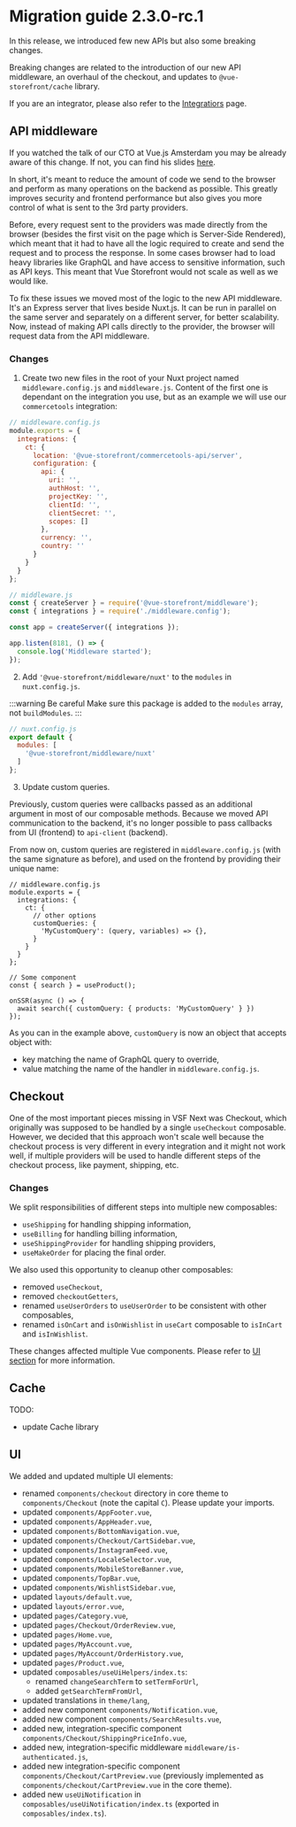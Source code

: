 # Migration guide 2.3.0-rc.1

In this release, we introduced few new APIs but also some breaking changes.

Breaking changes are related to the introduction of our new API middleware, an overhaul of the checkout, and updates to `@vue-storefront/cache` library.

If you are an integrator, please also refer to the [Integratiors](./integrators.md) page.

## API middleware

If you watched the talk of our CTO at Vue.js Amsterdam you may be already aware of this change. If not, you can find his slides [here](https://slides.com/filiprakowski/vuejs-amsterdam-2021).

In short, it's meant to reduce the amount of code we send to the browser and perform as many operations on the backend as possible. This greatly improves security and frontend performance but also gives you more control of what is sent to the 3rd party providers.

Before, every request sent to the providers was made directly from the browser (besides the first visit on the page which is Server-Side Rendered), which meant that it had to have all the logic required to create and send the request and to process the response. In some cases browser had to load heavy libraries like GraphQL and have access to sensitive information, such as API keys.
This meant that Vue Storefront would not scale as well as we would like.

To fix these issues we moved most of the logic to the new API middleware. It's an Express server that lives beside Nuxt.js. It can be run in parallel on the same server and separately on a different server, for better scalability.
Now, instead of making API calls directly to the provider, the browser will request data from the API middleware.

### Changes

1. Create two new files in the root of your Nuxt project named `middleware.config.js` and `middleware.js`. Content of the first one is dependant on the integration you use, but as an example we will use our `commercetools` integration:

```javascript
// middleware.config.js
module.exports = {
  integrations: {
    ct: {
      location: '@vue-storefront/commercetools-api/server',
      configuration: {
        api: {
          uri: '',
          authHost: '',
          projectKey: '',
          clientId: '',
          clientSecret: '',
          scopes: []
        },
        currency: '',
        country: ''
      }
    }
  }
};

```

```javascript
// middleware.js
const { createServer } = require('@vue-storefront/middleware');
const { integrations } = require('./middleware.config');

const app = createServer({ integrations });

app.listen(8181, () => {
  console.log('Middleware started');
});
```

2. Add `'@vue-storefront/middleware/nuxt'` to the `modules` in `nuxt.config.js`.

:::warning Be careful
Make sure this package is added to the `modules` array, not `buildModules`.
:::

```javascript
// nuxt.config.js
export default {
  modules: [
    '@vue-storefront/middleware/nuxt'
  ]
};
```

3. Update custom queries.

Previously, custom queries were callbacks passed as an additional argument in most of our composable methods. Because we moved API communication to the backend, it's no longer possible to pass callbacks from UI (frontend) to `api-client` (backend).

From now on, custom queries are registered in `middleware.config.js` (with the same signature as before), and used on the frontend by providing their unique name:

```javascript{7,17}
// middleware.config.js
module.exports = {
  integrations: {
    ct: {
      // other options
      customQueries: {
        'MyCustomQuery': (query, variables) => {},
      }
    }
  }
};

// Some component
const { search } = useProduct();

onSSR(async () => {
  await search({ customQuery: { products: 'MyCustomQuery' } })
});
```

As you can in the example above, `customQuery` is now an object that accepts object with:
- key matching the name of GraphQL query to override,
- value matching the name of the handler in `middleware.config.js`.

## Checkout

One of the most important pieces missing in VSF Next was Checkout, which originally was supposed to be handled by a single `useCheckout` composable. However, we decided that this approach won't scale well because the checkout process is very different in every integration and it might not work well, if multiple providers will be used to handle different steps of the checkout process, like payment, shipping, etc.

### Changes

We split responsibilities of different steps into multiple new composables:

- `useShipping` for handling shipping information,
- `useBilling` for handling billing information,
- `useShippingProvider` for handling shipping providers,
- `useMakeOrder` for placing the final order.

We also used this opportunity to cleanup other composables:
- removed `useCheckout`,
- removed `checkoutGetters`,
- renamed `useUserOrders` to `useUserOrder` to be consistent with other composables,
- renamed `isOnCart` and `isOnWishlist` in `useCart` composable to `isInCart` and `isInWishlist`.

These changes affected multiple Vue components. Please refer to [UI section](#ui) for more information.

## Cache

TODO:
- update Cache library

## UI

We added and updated multiple UI elements:

- renamed `components/checkout` directory in core theme to `components/Checkout` (note the capital `C`). Please update your imports.
- updated `components/AppFooter.vue`,
- updated `components/AppHeader.vue`,
- updated `components/BottomNavigation.vue`,
- updated `components/Checkout/CartSidebar.vue`,
- updated `components/InstagramFeed.vue`,
- updated `components/LocaleSelector.vue`,
- updated `components/MobileStoreBanner.vue`,
- updated `components/TopBar.vue`,
- updated `components/WishlistSidebar.vue`,
- updated `layouts/default.vue`,
- updated `layouts/error.vue`,
- updated `pages/Category.vue`,
- updated `pages/Checkout/OrderReview.vue`,
- updated `pages/Home.vue`,
- updated `pages/MyAccount.vue`,
- updated `pages/MyAccount/OrderHistory.vue`,
- updated `pages/Product.vue`,
- updated `composables/useUiHelpers/index.ts`:
  - renamed `changeSearchTerm` to `setTermForUrl`,
  - added `getSearchTermFromUrl`,
- updated translations in `theme/lang`,
- added new component `components/Notification.vue`,
- added new component `components/SearchResults.vue`,
- added new, integration-specific component `components/Checkout/ShippingPriceInfo.vue`,
- added new, integration-specific middleware `middleware/is-authenticated.js`,
- added new integration-specific component `components/Checkout/CartPreview.vue` (previously implemented as `components/checkout/CartPreview.vue` in the core theme).
- added new `useUiNotification` in `composables/useUiNotification/index.ts` (exported in `composables/index.ts`).
